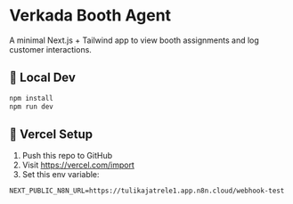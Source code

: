 # Verkada Booth Agent

A minimal Next.js + Tailwind app to view booth assignments and log customer interactions.

## 🚀 Local Dev

```bash
npm install
npm run dev
```

## 🔧 Vercel Setup

1. Push this repo to GitHub
2. Visit https://vercel.com/import
3. Set this env variable:

```
NEXT_PUBLIC_N8N_URL=https://tulikajatrele1.app.n8n.cloud/webhook-test
```